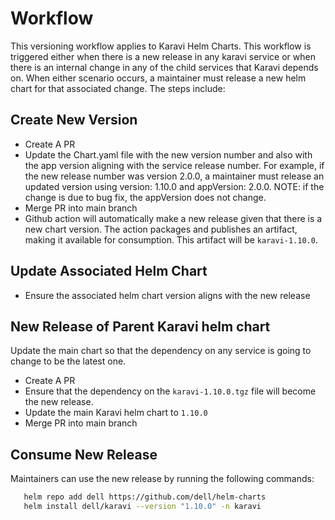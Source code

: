# Workflow
This versioning workflow applies to Karavi Helm Charts. This workflow is triggered either when there is  a new release in any karavi service or when there is an internal change in any of the child services that Karavi depends on. When either scenario occurs, a maintainer must release a new helm chart for that associated change. The steps include:
## Create New Version
* Create A PR
* Update the Chart.yaml file with the new version number and also with the app version aligning with the service release number. For example, if the new release number  was version 2.0.0, a maintainer must release an updated version using version: 1.10.0  and appVersion: 2.0.0. NOTE: if the change is due to bug fix, the appVersion does not change.
* Merge PR into main branch
* Github action will automatically make a new release given that there is a new chart version. The action packages and publishes an artifact,  making it available for consumption. This artifact will be `karavi-1.10.0`.

## Update Associated Helm Chart

* Ensure the associated helm chart version aligns with the new release 

## New Release of Parent Karavi helm chart
Update the main chart so that the dependency on any service is going to change to be the latest one.
* Create A PR
* Ensure that the dependency on the `karavi-1.10.0.tgz` file will become the new release.
* Update the main Karavi helm chart to `1.10.0`
* Merge PR into main branch

## Consume New Release
Maintainers can use the new release by running the following commands:

```bash
   helm repo add dell https://github.com/dell/helm-charts
   helm install dell/karavi --version "1.10.0" -n karavi

   ```